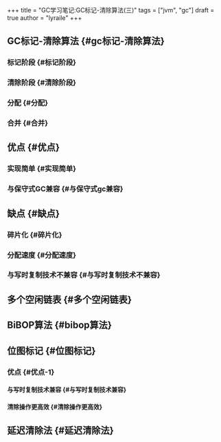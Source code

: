 +++
title = "GC学习笔记:GC标记-清除算法(三)"
tags = ["jvm", "gc"]
draft = true
author = "lyraile"
+++

## GC标记-清除算法 {#gc标记-清除算法}


### 标记阶段 {#标记阶段}


### 清除阶段 {#清除阶段}


### 分配 {#分配}


### 合并 {#合并}


## 优点 {#优点}


### 实现简单 {#实现简单}


### 与保守式GC兼容 {#与保守式gc兼容}


## 缺点 {#缺点}


### 碎片化 {#碎片化}


### 分配速度 {#分配速度}


### 与写时复制技术不兼容 {#与写时复制技术不兼容}


## 多个空闲链表 {#多个空闲链表}


## BiBOP算法 {#bibop算法}


## 位图标记 {#位图标记}


### 优点 {#优点-1}


#### 与写时复制技术兼容 {#与写时复制技术兼容}


#### 清除操作更高效 {#清除操作更高效}


## 延迟清除法 {#延迟清除法}

